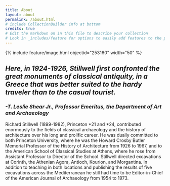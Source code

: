 ```yaml
---
title: About
layout: about
permalink: /about.html
# include CollectionBuilder info at bottom
credits: true
# Edit the markdown on in this file to describe your collection
# Look in _includes/feature for options to easily add features to the page
---
```


{% include feature/image.html objectid="253160" width="50" %}

## *Here, in 1924-1926, Stillwell first confronted the great monuments of classical antiquity, in a Greece that was better suited to the hardy traveler than to the casual tourist.*
### *-T. Leslie Shear Jr., Professor Emeritus, the Department of Art and Archaeology*
Richard Stillwell (1899-1982), Princeton *21 and *24, contributed enormously to the fields of classical archaeology and the history of architecture over his long and prolific career. He was dually committed to both Princeton University, where he was the Howard Crosby Butler Memorial Professor of the History of Architecture from 1926 to 1967, and to the American School of Classical Studies at Athens, where he rose from Assistant Professor to Director of the School. Stillwell directed excavations at Corinth, the Athenian Agora, Antioch, Kourion, and Morgantina. In addition to teaching in both locations and publishing the results of five excavations across the Mediterranean he still had time to be Editor-in-Chief of the American Journal of Archaeology from 1954 to 1973.

<!-- IMPORTANT!!! DELETE this comment and the include below when you are finished editing this page for your collection. The include below introduces about page features. They will show up on your collection's about page until you delete it.  -->